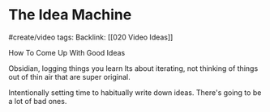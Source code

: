 # The Idea Machine
#create/video 
tags: 
Backlink: [[020 Video Ideas]]

How To Come Up With Good Ideas


Obsidian, logging things you learn
Its about iterating, not thinking of things out of thin air that are super original.

Intentionally setting time to habitually write down ideas. There's going to be a lot of bad ones. 